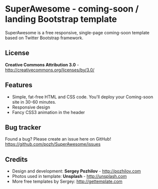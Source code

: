 SuperAwesome - coming-soon / landing Bootstrap template
=============

SuperAwesome is a free responsive, single-page coming-soon template based on Twitter Bootstrap framework. 


License
-------
**Creative Commons Attribution 3.0** - http://creativecommons.org/licenses/by/3.0/


Features
-----------

* Simple, fat-free HTML and CSS code. You'll deploy your Coming-soon site in 30-60 minutes.
* Responsive design
* Fancy CSS3 animation in the header

Bug tracker
-----------

Found a bug? Please create an issue here on GitHub! 
https://github.com/pozh/SuperAwesome/issues



Credits
-------
* Design and development: **Sergey Pozhilov** - http://pozhilov.com
* Photos used in template: **Unsplash** - http://unsplash.com
* More free templates by Sergey: http://gettemplate.com

